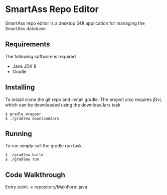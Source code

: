 # SmartAss Repo Editor

SmartAss repo editor is a desktop GUI application for managing the SmartAss database.

## Requirements
The following software is required

* Java JDK 8
* Gradle

## Installing
To install clone the git repo and install gradle. The project also requires jDvi, which can be downloaded using the downloadJars task

```shell
$ gradle wrapper
$ ./gradlew downloadJars
```

## Running
To run simply call the gradle run task

```shell
$ ./gradlew build
$ ./gradlew run
```

## Code Walkthrough
Entry point -> repository/MainForm.java
